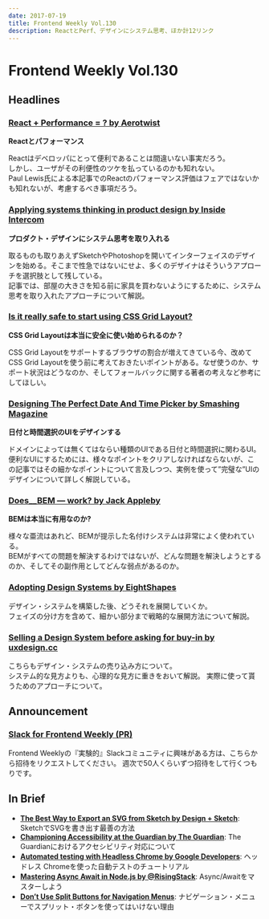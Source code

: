 ```yaml
---
date: 2017-07-19
title: Frontend Weekly Vol.130
description: ReactとPerf、デザインにシステム思考、ほか計12リンク
---
```


# Frontend Weekly Vol.130

## Headlines

### [React + Performance = ? by Aerotwist](https://aerotwist.com/blog/react-plus-performance-equals-what/)

**Reactとパフォーマンス**

Reactはデベロッパにとって便利であることは間違いない事実だろう。  
しかし、ユーザがその利便性のツケを払っているのかも知れない。  
Paul Lewis氏による本記事でのReactのパフォーマンス評価はフェアではないかも知れないが、考慮するべき事項だろう。

### [Applying systems thinking in product design by Inside Intercom](https://blog.intercom.com/applying-systems-thinking-in-product-design/)

**プロダクト・デザインにシステム思考を取り入れる**

取るものも取りあえずSketchやPhotoshopを開いてインターフェイスのデザインを始める。そこまで性急ではないにせよ、多くのデザイナはそういうアプローチを選択肢として残している。  
記事では、部屋の大きさを知る前に家具を買わないようにするために、システム思考を取り入れたアプローチについて解説。

### [Is it really safe to start using CSS Grid Layout?](https://rachelandrew.co.uk/archives/2017/07/04/is-it-really-safe-to-start-using-css-grid-layout/)

**CSS Grid Layoutは本当に安全に使い始められるのか？**

CSS Grid Layoutをサポートするブラウザの割合が増えてきている今、改めてCSS Grid Layoutを使う前に考えておきたいポイントがある。なぜ使うのか、サポート状況はどうなのか、そしてフォールバックに関する著者の考えなど参考にしてほしい。

### [Designing The Perfect Date And Time Picker by Smashing Magazine](https://www.smashingmagazine.com/2017/07/designing-perfect-date-time-picker/)

**日付と時間選択のUIをデザインする**

ドメインによっては無くてはならい種類のUIである日付と時間選択に関わるUI。  
便利なUIにするためには、様々なポイントをクリアしなければならないが、この記事ではその細かなポイントについて言及しつつ、実例を使って”完璧な”UIのデザインについて詳しく解説している。

### [Does__BEM — work? by Jack Appleby](https://medium.com/@jackappleby/does-bem-work-945c523116c)

**BEMは本当に有用なのか?**

様々な亜流はあれど、BEMが提示した名付けシステムは非常によく使われている。  
BEMがすべての問題を解決するわけではないが、どんな問題を解決しようとするのか、そしてその副作用としてどんな弱点があるのか。

### [Adopting Design Systems by EightShapes](https://medium.com/eightshapes-llc/adopting-design-systems-71e599ff660a)

デザイン・システムを構築した後、どうそれを展開していくか。  
フェイズの分け方を含めて、細かい部分まで戦略的な展開方法について解説。

### [Selling a Design System before asking for buy-in by uxdesign.cc](https://uxdesign.cc/selling-a-design-system-before-asking-for-buy-in-eeb45e88f66a)

こちらもデザイン・システムの売り込み方について。  
システム的な見方よりも、心理的な見方に重きをおいて解説。
実際に使って貰うためのアプローチについて。

## Announcement

### [Slack for Frontend Weekly (PR)](https://studiomohawk.typeform.com/to/Kj8Gaj)

Frontend Weeklyの『実験的』Slackコミュニティに興味がある方は、こちらから招待をリクエストしてください。 週次で50人くらいずつ招待をして行くつもりです。

## In Brief

* [**The Best Way to Export an SVG from Sketch by Design + Sketch**](https://medium.com/sketch-app-sources/the-best-way-to-export-an-svg-from-sketch-dd8c66bb6ef2): SketchでSVGを書き出す最善の方法
* [**Championing Accessibility at the Guardian by The Guardian**](https://www.theguardian.com/info/developer-blog/2017/jun/26/championing-accessibility-at-the-guardian): The Guardianにおけるアクセシビリティ対応について
* [**Automated testing with Headless Chrome by Google Developers**](https://developers.google.com/web/updates/2017/06/headless-karma-mocha-chai): ヘッドレス Chromeを使った自動テストのチュートリアル
* [**Mastering Async Await in Node.js by @RisingStack**](https://blog.risingstack.com/mastering-async-await-in-nodejs/): Async/Awaitをマスターしよう
* [**Don’t Use Split Buttons for Navigation Menus**](https://www.nngroup.com/articles/split-buttons-navigation/): ナビゲーション・メニューでスプリット・ボタンを使ってはいけない理由
